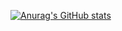[![Anurag's GitHub stats](https://github-readme-stats.vercel.app/api?username=parkdoyeon1)](https://github.com/anuraghazra/github-readme-stats)

